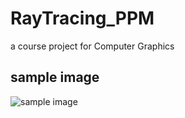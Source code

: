 # RayTracing_PPM
a course project for Computer Graphics

## sample image
![sample image](https://github.com/Sarimuko/RayTracing_PPM/images/ComputerGraphics__final.png)
